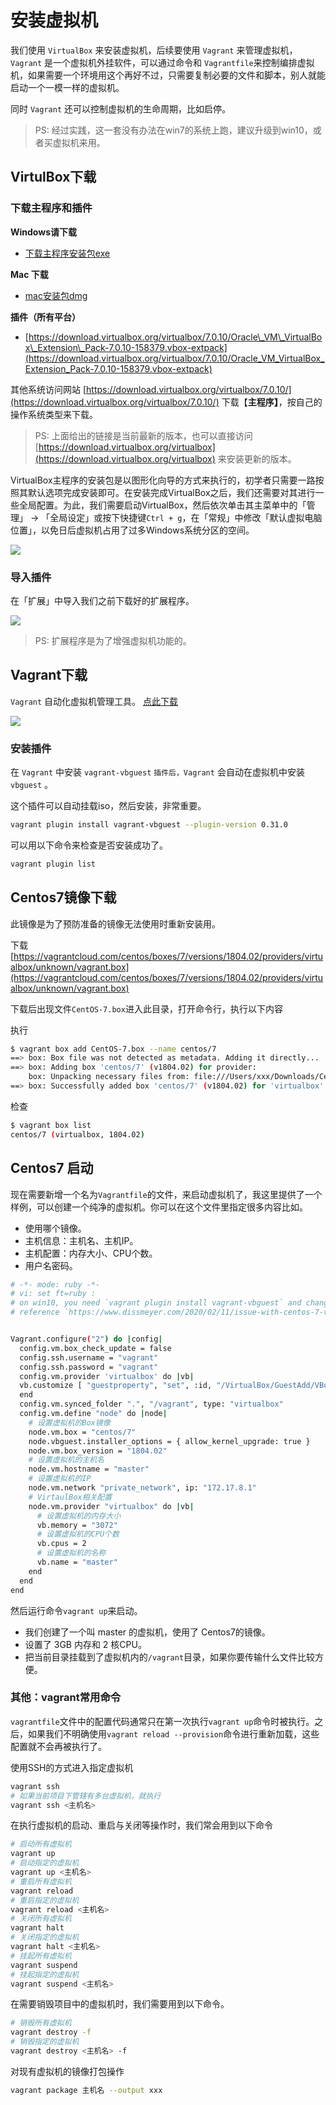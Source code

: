 # 安装虚拟机

我们使用 `VirtualBox` 来安装虚拟机，后续要使用 `Vagrant` 来管理虚拟机， `Vagrant` 是一个虚拟机外挂软件，可以通过命令和 `Vagrantfile`来控制编排虚拟机，如果需要一个环境用这个再好不过，只需要复制必要的文件和脚本，别人就能启动一个一模一样的虚拟机。

同时 `Vagrant` 还可以控制虚拟机的生命周期，比如启停。

>PS: 经过实践，这一套没有办法在win7的系统上跑，建议升级到win10，或者买虚拟机来用。

## VirtulBox下载

### 下载主程序和插件

**Windows请下载**

* [下载主程序安装包exe](https://download.virtualbox.org/virtualbox/7.0.10/VirtualBox-7.0.10-158379-Win.exe)

**Mac 下载**
* [mac安装包dmg](https://download.virtualbox.org/virtualbox/7.0.10/VirtualBox-7.0.10-158379-OSX.dmg)

**插件（所有平台）**

* [https://download.virtualbox.org/virtualbox/7.0.10/Oracle\_VM\_VirtualBox\_Extension\_Pack-7.0.10-158379.vbox-extpack](https://download.virtualbox.org/virtualbox/7.0.10/Oracle_VM_VirtualBox_Extension_Pack-7.0.10-158379.vbox-extpack)

其他系统访问网站 [https://download.virtualbox.org/virtualbox/7.0.10/](https://download.virtualbox.org/virtualbox/7.0.10/) 下载【**主程序】**，按自己的操作系统类型来下载。

> PS: 上面给出的链接是当前最新的版本，也可以直接访问 [https://download.virtualbox.org/virtualbox](https://download.virtualbox.org/virtualbox) 来安装更新的版本。


VirtualBox主程序的安装包是以图形化向导的方式来执行的，初学者只需要一路按照其默认选项完成安装即可。在安装完成VirtualBox之后，我们还需要对其进行一些全局配置。为此，我们需要启动VirtualBox，然后依次单击其主菜单中的「管理」 -> 「全局设定」或按下快捷键`Ctrl + g`，在「常规」中修改「默认虚拟电脑位置」，以免日后虚拟机占用了过多Windows系统分区的空间。

![](https://coding3min.oss-accelerate.aliyuncs.com/uPic/20231023/20-52-37-xU1R9I.jpg)

### 导入插件

在「扩展」中导入我们之前下载好的扩展程序。

![](https://coding3min.oss-accelerate.aliyuncs.com/uPic/20231023/20-52-54-kDmzQS.jpg)

> PS: 扩展程序是为了增强虚拟机功能的。


## Vagrant下载

`Vagrant` 自动化虚拟机管理工具。 [点此下载](https://developer.hashicorp.com/vagrant/downloads?product_intent=vagrant)

![](https://coding3min.oss-accelerate.aliyuncs.com/uPic/20231023/20-55-26-SVihXA.jpg)


### 安装插件

在 `Vagrant` 中安装 `vagrant-vbguest` `插件后，Vagrant` 会自动在虚拟机中安装 `vbguest` 。

这个插件可以自动挂载iso，然后安装，非常重要。


```bash
vagrant plugin install vagrant-vbguest --plugin-version 0.31.0
```

可以用以下命令来检查是否安装成功了。

```bash
vagrant plugin list
```

## Centos7镜像下载

此镜像是为了预防准备的镜像无法使用时重新安装用。

下载 [https://vagrantcloud.com/centos/boxes/7/versions/1804.02/providers/virtualbox/unknown/vagrant.box](https://vagrantcloud.com/centos/boxes/7/versions/1804.02/providers/virtualbox/unknown/vagrant.box)

下载后出现文件`CentOS-7.box`进入此目录，打开命令行，执行以下内容

执行

```bash
$ vagrant box add CentOS-7.box --name centos/7
==> box: Box file was not detected as metadata. Adding it directly...
==> box: Adding box 'centos/7' (v1804.02) for provider: 
    box: Unpacking necessary files from: file:///Users/xxx/Downloads/CentOS-7.box
==> box: Successfully added box 'centos/7' (v1804.02) for 'virtualbox'!
```
检查

```bash
$ vagrant box list
centos/7 (virtualbox, 1804.02)
```

## Centos7 启动

现在需要新增一个名为`Vagrantfile`的文件，来启动虚拟机了，我这里提供了一个样例，可以创建一个纯净的虚拟机。你可以在这个文件里指定很多内容比如。

* 使用哪个镜像。
* 主机信息：主机名、主机IP。
* 主机配置：内存大小、CPU个数。
* 用户名密码。

```bash
# -*- mode: ruby -*-
# vi: set ft=ruby :
# on win10, you need `vagrant plugin install vagrant-vbguest` and change synced_folder.type="virtualbox"
# reference `https://www.dissmeyer.com/2020/02/11/issue-with-centos-7-vagrant-boxes-on-windows-10/`


Vagrant.configure("2") do |config|
  config.vm.box_check_update = false
  config.ssh.username = "vagrant"
  config.ssh.password = "vagrant"
  config.vm.provider 'virtualbox' do |vb|
  vb.customize [ "guestproperty", "set", :id, "/VirtualBox/GuestAdd/VBoxService/--timesync-set-threshold", 1000 ]
  end  
  config.vm.synced_folder ".", "/vagrant", type: "virtualbox"
  config.vm.define "node" do |node|
    # 设置虚拟机的Box镜像
    node.vm.box = "centos/7"
    node.vbguest.installer_options = { allow_kernel_upgrade: true }
    node.vm.box_version = "1804.02"
    # 设置虚拟机的主机名
    node.vm.hostname = "master"
    # 设置虚拟机的IP
    node.vm.network "private_network", ip: "172.17.8.1"
    # VirtaulBox相关配置
    node.vm.provider "virtualbox" do |vb|
      # 设置虚拟机的内存大小
      vb.memory = "3072"
      # 设置虚拟机的CPU个数
      vb.cpus = 2
      # 设置虚拟机的名称
      vb.name = "master"
    end
  end
end
```

然后运行命令`vagrant up`来启动。

* 我们创建了一个叫 master 的虚拟机，使用了 Centos7的镜像。
* 设置了 3GB 内存和 2 核CPU。
* 把当前目录挂载到了虚拟机内的`/vagrant`目录，如果你要传输什么文件比较方便。


### 其他：vagrant常用命令

`vagrantfile`文件中的配置代码通常只在第一次执行`vagrant up`命令时被执行。之后，如果我们不明确使用`vagrant reload --provision`命令进行重新加载，这些配置就不会再被执行了。

使用SSH的方式进入指定虚拟机

```bash
vagrant ssh
# 如果当前项目下管辖有多台虚拟机，就执行
vagrant ssh <主机名>
```
在执行虚拟机的启动、重启与关闭等操作时，我们常会用到以下命令

```bash
# 启动所有虚拟机
vagrant up
# 启动指定的虚拟机
vagrant up <主机名>
# 重启所有虚拟机
vagrant reload
# 重启指定的虚拟机
vagrant reload <主机名>
# 关闭所有虚拟机
vagrant halt
# 关闭指定的虚拟机
vagrant halt <主机名>
# 挂起所有虚拟机
vagrant suspend
# 挂起指定的虚拟机
vagrant suspend <主机名>
```

在需要销毁项目中的虚拟机时，我们需要用到以下命令。

```bash
# 销毁所有虚拟机
vagrant destroy -f
# 销毁指定的虚拟机
vagrant destroy <主机名> -f
```
对现有虚拟机的镜像打包操作

```bash
vagrant package 主机名 --output xxx
```